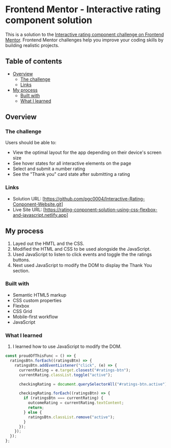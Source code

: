 # Frontend Mentor - Interactive rating component solution

This is a solution to the [Interactive rating component challenge on Frontend Mentor](https://www.frontendmentor.io/challenges/interactive-rating-component-koxpeBUmI). Frontend Mentor challenges help you improve your coding skills by building realistic projects.

## Table of contents

- [Overview](#overview)
  - [The challenge](#the-challenge)
  - [Links](#links)
- [My process](#my-process)
  - [Built with](#built-with)
  - [What I learned](#what-i-learned)

## Overview

### The challenge

Users should be able to:

- View the optimal layout for the app depending on their device's screen size
- See hover states for all interactive elements on the page
- Select and submit a number rating
- See the "Thank you" card state after submitting a rating

### Links

- Solution URL: [https://github.com/pgc0004/Interactive-Rating-Conponent-Website.git]
- Live Site URL: [https://rating-conponent-solution-using-css-flexbox-and-javascript.netlify.app]

## My process

1. Layed out the HMTL and the CSS.
2. Modified the HTML and CSS to be used alongside the JavaScript.
3. Used JavaScript to listen to click events and toggle the the ratings buttons.
4. Next used JavaScript to modify the DOM to display the Thank You section.

### Built with

- Semantic HTML5 markup
- CSS custom properties
- Flexbox
- CSS Grid
- Mobile-first workflow
- JavaScript

### What I learned

1. I learned how to use JavaScript to modify the DOM.

<!-- Whenever a ratingsBtn is clicked then it will turn orange. If another ratingsBtn is clicked then the previously activated one with be deactivated. (only one will be orange/activated) -->

```js
const proudOfThisFunc = () => {
  ratingsBtn.forEach((ratingsBtn) => {
    ratingsBtn.addEventListener("click", (e) => {
      currentRating = e.target.closest("#ratings-btn");
      currentRating.classList.toggle("active");

      checkingRating = document.querySelectorAll("#ratings-btn.active");

      checkingRating.forEach((ratingsBtn) => {
        if (ratingsBtn === currentRating) {
          outcomeRating = currentRating.textContent;
          return;
        } else {
          ratingsBtn.classList.remove("active");
        }
      });
    });
  });
};
```
